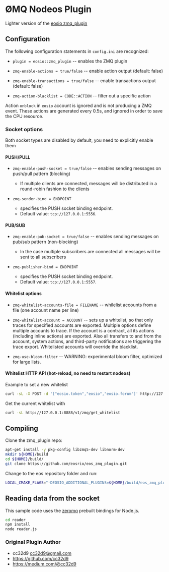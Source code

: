 # ØMQ Nodeos Plugin

Lighter version of the [eosio zmq_plugin](https://github.com/cc32d9/eos_zmq_plugin)

## Configuration

The following configuration statements in `config.ini` are recognized:

* `plugin = eosio::zmq_plugin` -- enables the ZMQ plugin

* `zmq-enable-actions = true/false` -- enable action output (default: false)

* `zmq-enable-transactions = true/false` -- enable transactions output (default: false)

* `zmq-action-blacklist = CODE::ACTION` -- filter out a specific action

Action `onblock` in `eosio` account is ignored and is not producing a
ZMQ event. These actions are generated every 0.5s, and ignored in order
to save the CPU resource.

### Socket options

Both socket types are disabled by default, you need to explicitly enable them

#### PUSH/PULL

* `zmq-enable-push-socket = true/false` -- enables sending messages on push/pull pattern (blocking)
	- If multiple clients are connected, messages will be distributed in a round-robin fashion to the clients

* `zmq-sender-bind = ENDPOINT`
	- specifies the PUSH socket binding endpoint.
	- Default value: `tcp://127.0.0.1:5556`.

#### PUB/SUB

* `zmq-enable-pub-socket = true/false` --  enables sending messages on pub/sub pattern (non-blocking)
	- In the case multiple subscribers are connected all messages will be sent to all subscribers

* `zmq-publisher-bind = ENDPOINT`
	- specifies the PUSH socket binding endpoint.
	- Default value: `tcp://127.0.0.1:5557`.

#### Whitelist options

* `zmq-whitelist-accounts-file = FILENAME` -- whilelist accounts from a file (one account name per line)

* `zmq-whitelist-account = ACCOUNT` -- sets up a whitelist, so that only traces for specified accounts are exported. Multiple options define multiple accounts to trace. If the account is a contract, all its actions (including inline actions) are exported. Also all transfers to and from the account, system actions, and third-party notifications are triggering the trace export. Whitelisted accounts will override the blacklist.

* `zmq-use-bloom-filter` -- WARNING: experimental bloom filter, optimized for large lists.

#### Whitelist HTTP API (hot-reload, no need to restart nodeos)

Example to set a new whitelist
```bash
curl -sL -X POST -d '["eosio.token","eosio","eosio.forum"]' http://127.0.0.1:8888/v1/zmq/set_whitelist
```

Get the current whitelist with
```bash
curl -sL http://127.0.0.1:8888/v1/zmq/get_whitelist
```

## Compiling

Clone the zmq_plugin repo:
```bash
apt-get install -y pkg-config libzmq5-dev libnorm-dev
mkdir ${HOME}/build
cd ${HOME}/build/
git clone https://github.com/eosrio/eos_zmq_plugin.git
```

Change to the eos repository folder and run:
```bash
LOCAL_CMAKE_FLAGS="-DEOSIO_ADDITIONAL_PLUGINS=${HOME}/build/eos_zmq_plugin" ./scripts/eosio_build.sh
```

## Reading data from the socket

This sample code uses the [zeromq](https://github.com/zeromq/zeromq.js/) prebuilt bindings for Node.js.

```bash
cd reader
npm install
node reader.js
```

### Original Plugin Author

* cc32d9 <cc32d9@gmail.com>
* https://github.com/cc32d9
* https://medium.com/@cc32d9
